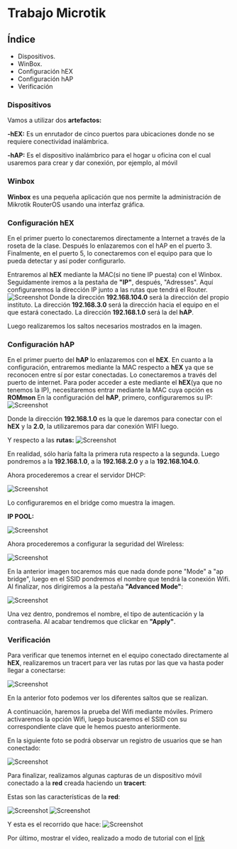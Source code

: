 # Trabajo Microtik

## Índice

<ul>
  
<li type="disc">Dispositivos.</li>

<li type="disc">WinBox.</li>

<li type="disc">Configuración hEX</li>

<li type="disc">Configuración hAP</li>

<li type="disc">Verificación</li>

</ul>

### Dispositivos

Vamos a utilizar dos **artefactos:**

**-hEX:** Es un enrutador de cinco puertos para ubicaciones donde no se requiere conectividad inalámbrica.

**-hAP:** Es el dispositivo inalámbrico para el hogar u oficina con el cual usaremos para crear y dar conexión, por ejemplo, al móvil

### Winbox

**Winbox** es una pequeña aplicación que nos permite la administración de Mikrotik RouterOS usando una interfaz gráfica.

### Configuración hEX
En el primer puerto  lo conectaremos directamente a Internet a través de la roseta de la clase. Después lo enlazaremos con el hAP en el puerto 3. Finalmente, en el puerto 5, lo conectaremos con el equipo para que lo pueda detectar y así poder configurarlo.

Entraremos al **hEX** mediante la MAC(si no tiene IP puesta) con el Winbox.
Seguidamente iremos a la pestaña de **"IP"**, después, "Adresses". Aquí configuraremos la dirección IP junto a las rutas que tendrá el Router. 
![Screenshot](https://i.ibb.co/0YC4G5b/HEX-IP-Y-ROUTE.png)
Donde la dirección **192.168.104.0** será la dirección del propio instituto.
La dirección **192.168.3.0** será la dirección hacia el equipo en el que estará conectado.
La dirección **192.168.1.0** será la del **hAP**.

Luego realizaremos los saltos necesarios mostrados en la imagen.

### Configuración hAP
En el primer puerto del **hAP** lo enlazaremos con el **hEX**.
En cuanto a la configuración, entraremos mediante la MAC respecto a **hEX** ya que se reconocen entre sí por estar conectadas.
Lo conectaremos a través del puerto de internet.
Para poder acceder a este mediante el **hEX**(ya que no tenemos la IP), necesitaremos entrar mediante la MAC cuya opción es **ROMmon**
En la configuración del **hAP**, primero, configuraremos su IP:
![Screenshot](https://i.ibb.co/HKqRTcF/HAP-IP.png)

Donde la dirección **192.168.1.0** es la que le daremos para conectar con el **hEX** y la **2.0**, la utilizaremos para dar conexión WIFI luego.

Y respecto a las **rutas:**
![Screenshot](https://i.ibb.co/J7j3nX1/HAP-ROUTE.png)

En realidad, sólo haría falta la primera ruta respecto a la segunda.
Luego pondremos a la **192.168.1.0**, a la **192.168.2.0** y a la **192.168.104.0**.

Ahora procederemos a crear el servidor DHCP:

![Screenshot](https://i.ibb.co/b5wnSgF/DHCP-SERVER.png)

Lo configuraremos en el bridge como muestra la imagen.

**IP POOL:**

![Screenshot](https://i.ibb.co/RymLrgB/IP-POOL.png)

Ahora procederemos a configurar la seguridad del Wireless:

![Screenshot](https://i.ibb.co/Zgp5m4g/wlan.png)

En la anterior imagen tocaremos más que nada donde pone "Mode" a "ap bridge", luego en el SSID pondremos el nombre que tendrá la conexión Wifi.
Al finalizar, nos dirigiremos a la pestaña **"Advanced Mode"**:

![Screenshot](https://i.ibb.co/hs82f82/VISHIPROFILE.png)

Una vez dentro, pondremos el nombre, el tipo de autenticación y la contraseña. Al acabar tendremos que clickar en **"Apply"**.

### Verificación

Para verificar que tenemos internet en el equipo conectado directamente al **hEX**, realizaremos un tracert para ver las rutas por las que va hasta poder llegar a conectarse:

![Screenshot](https://i.ibb.co/zGhc23V/tracert-8-8-8-8-pc.png)

En la anterior foto podemos ver los diferentes saltos que se realizan.

A continuación, haremos la prueba del Wifi mediante móviles. 
Primero activaremos la opción Wifi, luego buscaremos el SSID con su correspondiente clave que le hemos puesto anteriormente.

En la siguiente foto se podrá observar un registro de usuarios que se han conectado:

![Screenshot](https://i.ibb.co/kcM7fz8/DCHP-MOVIL.png)

Para finalizar, realizamos algunas capturas de un dispositivo móvil conectado a la **red** creada haciendo un **tracert**:

Estas son las características de la **red**:

![Screenshot](https://i.ibb.co/tsY34x1/IMG-20190522-WA0011.jpg)
![Screenshot](https://i.ibb.co/NjfQ8ks/IMG-20190522-WA0012.jpg)

Y esta es el recorrido que hace:
![Screenshot](https://i.ibb.co/PgV5c7D/IMG-20190522-WA0010.jpg)

Por último, mostrar el vídeo, realizado a modo de tutorial con el [link](https://www.youtube.com/watch?v=1e_Q8hf3cGM)
